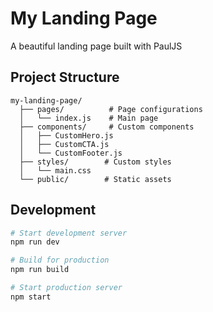 
# My Landing Page

A beautiful landing page built with PaulJS

## Project Structure
```
my-landing-page/
  ├── pages/          # Page configurations
  │   └── index.js    # Main page
  ├── components/     # Custom components
  │   ├── CustomHero.js
  │   ├── CustomCTA.js
  │   └── CustomFooter.js
  ├── styles/        # Custom styles
  │   └── main.css
  └── public/        # Static assets
```

## Development

```bash
# Start development server
npm run dev

# Build for production
npm run build

# Start production server
npm start
```

